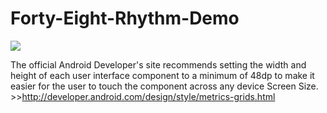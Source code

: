 Forty-Eight-Rhythm-Demo
=======================


![](http://developer.android.com/design/media/metrics_forms.png)

The official Android Developer's site recommends setting the width and height of each user interface component to a minimum of 48dp to make it easier for the user to touch the component across any device Screen Size. >>http://developer.android.com/design/style/metrics-grids.html
